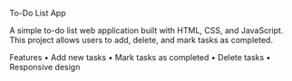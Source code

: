 To-Do List App

A simple to-do list web application built with HTML, CSS, and JavaScript. This project allows users to add, delete, and mark tasks as completed.

Features
	•	Add new tasks
	•	Mark tasks as completed
	•	Delete tasks
	•	Responsive design
